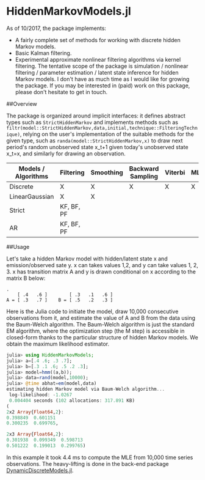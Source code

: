 # HiddenMarkovModels.jl

As of 10/2017, the package implements:
- A fairly complete set of methods for working with discrete hidden Markov models.
- Basic Kalman filtering.
- Experimental approximate nonlinear filtering algorithms via kernel filtering.
The tentative scope of the package is simulation / nonlinear filtering / parameter estimation / latent state inference for hidden Markov models. I don't have as much time as I would like for growing the package. If you may be interested in (paid) work on this package, please don't hesitate to get in touch.

##Overview


The package is organized around implicit interfaces: it defines abstract types such as `StrictHiddenMarkov` and implements methods such as `filtr(model::StrictHiddenMarkov,data,initial,technique::FilteringTechnique)`, relying on the user's implementation of the suitable methods for the given type, such as `randa(model::StrictHiddenMarkov,x)` to draw next period's random unobserved state x_t+1 given today's unobserved state x_t=x, and similarly for drawing an observation. 

| Models / Algorithms | Filtering  | Smoothing | Backward Sampling | Viterbi | MLE | EM  |
| ------------------- | ---------- | --------- | ----------------- | ------- | --- | --- |
| Discrete            | X          | X         | X                 | X       | X   | X   |
| LinearGaussian      | X          | X         |                   |         |     |     |
| Strict              | KF, BF, PF |           |                   |         |     |     |
| AR                  | KF, BF, PF |           |                   |         |     |     |


##Usage

Let's take a hidden Markov model with hidden/latent state x and emission/observed sate y. x can takes values 1,2, and y can take values 1, 2, 3. x has transition matrix A and y is drawn conditional on x according to the matrix B below:

~~~
.
    [ .4   .6 ]        [ .3   .1   .6 ]
A = [ .3   .7 ]    B = [ .5   .2   .3 ]
~~~    

Here is the Julia code to initiate the model, draw 10,000 consecutive observations from it, and estimate the value of A and B from the data using the Baum-Welch algorithm. The Baum-Welch algorithm is just the standard EM algorithm, where the optimization step (the M step) is accessible in closed-form thanks to the particular structure of hidden Markov models. We obtain the maximum likelihood estimator.   


~~~julia
julia> using HiddenMarkovModels;
julia> a=[.4 .6; .3 .7];
julia> b=[.3 .1 .6; .5 .2 .3];
julia> model=hmm((a,b));
julia> data=rand(model,10000);
julia> @time abhat=em(model,data)
estimating hidden Markov model via Baum-Welch algorithm...
 log-likelihood: -1.0267
 0.004404 seconds (102 allocations: 317.891 KB)
(
2x2 Array{Float64,2}:
0.398849  0.601151
0.300235  0.699765,

2x3 Array{Float64,2}:
0.301938  0.099349  0.598713
0.501222  0.199013  0.299765)
~~~

In this example it took 4.4 ms to compute the MLE from 10,000 time series observations. The heavy-lifting is done in the back-end package  [DynamicDiscreteModels.jl](https://github.com/BenConnault/DynamicDiscreteModels.jl).
